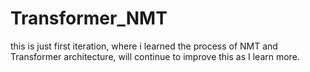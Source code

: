 # Transformer_NMT



this is just first iteration, where i learned the process of NMT and Transformer architecture,  will continue to improve this as I learn more.
